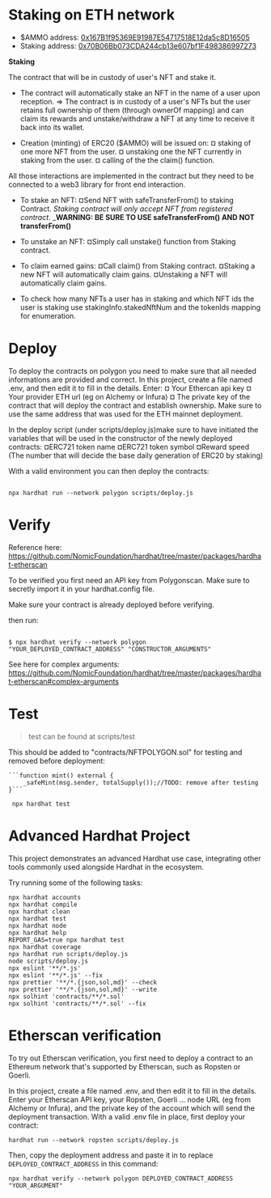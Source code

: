 # Staking on ETH network

* $AMMO address:   [0x167B1f95369E91987E54717518E12da5c8D16505](https://etherscan.io/token/0x167b1f95369e91987e54717518e12da5c8d16505)
* Staking address: [0x70B06Bb073CDA244cb13e607bf1F498386997273](https://etherscan.io/address/0x70b06bb073cda244cb13e607bf1f498386997273)

__Staking__

The contract that will be in custody of user's NFT and stake it.

- The contract will automatically stake an NFT in the name of a user upon reception.
   => The contract is in custody of a user's NFTs but the user retains full ownership of them (through ownerOf mapping)
   and can claim its rewards and unstake/withdraw a NFT at any time to receive it back into its wallet.

- Creation (minting) of ERC20 ($AMMO) will be issued on:
     ¤ staking of one more NFT from the user.
     ¤ unstaking one the NFT currently in staking from the user.
     ¤ calling of the the claim() function.

All those interactions are implemented in the contract but they need to be connected to a web3 library for front end interaction.

- To stake an NFT:
    ¤Send NFT with safeTransferFrom() to staking Contract. _Staking contract will only accept NFT from registered contract_.
    ___WARNING: BE SURE TO USE safeTransferFrom() AND NOT transferFrom()__

- To unstake an NFT:
    ¤Simply call unstake() function from Staking contract.

- To claim earned gains:
    ¤Call claim() from Staking contract.
    ¤Staking a new NFT will automatically claim gains.
    ¤Unstaking a NFT will automatically claim gains.

- To check how many NFTs a user has in staking and which NFT ids the user is staking use stakingInfo.stakedNftNum and the tokenIds mapping for enumeration. 


# Deploy
To deploy the contracts on polygon you need to make sure that all needed informations are provided and correct.
In this project, create a file named .env, and then edit it to fill in the details. Enter:
    ¤ Your Ethercan api key
    ¤ Your provider ETH url (eg on Alchemy or Infura)
    ¤ The private key of the contract that will deploy the contract and establish ownership. Make sure to use the same address that was used for the ETH mainnet deployment.

In the deploy script (under scripts/deploy.js)make sure to have initiated the variables that will be used in the constructor of the newly deployed contracts:
    ¤ERC721 token name 
    ¤ERC721 token symbol
    ¤Reward speed (The number that will decide the base daily generation of ERC20 by staking)


With a valid environment you can then deploy the contracts:

```shell

npx hardhat run --network polygon scripts/deploy.js

```

# Verify
Reference here: https://github.com/NomicFoundation/hardhat/tree/master/packages/hardhat-etherscan

To  be verified you first need an API key from Polygonscan.
Make sure to secretly import it in your hardhat.config file.

Make sure your contract is already deployed before verifying.

then run: 

```shell

$ npx hardhat verify --network polygon "YOUR_DEPLOYED_CONTRACT_ADDRESS" "CONSTRUCTOR_ARGUMENTS"

```
See here for complex arguments: https://github.com/NomicFoundation/hardhat/tree/master/packages/hardhat-etherscan#complex-arguments

# Test
> test can be found at scripts/test

This should be added to "contracts/NFTPOLYGON.sol" for testing and removed before deployment:

    ```function mint() external {
        _safeMint(msg.sender, totalSupply());//TODO: remove after testing
    }```

```shell
 npx hardhat test

```

# Advanced Hardhat Project

This project demonstrates an advanced Hardhat use case, integrating other tools commonly used alongside Hardhat in the ecosystem.


Try running some of the following tasks:

```shell
npx hardhat accounts
npx hardhat compile
npx hardhat clean
npx hardhat test
npx hardhat node
npx hardhat help
REPORT_GAS=true npx hardhat test
npx hardhat coverage
npx hardhat run scripts/deploy.js
node scripts/deploy.js
npx eslint '**/*.js'
npx eslint '**/*.js' --fix
npx prettier '**/*.{json,sol,md}' --check
npx prettier '**/*.{json,sol,md}' --write
npx solhint 'contracts/**/*.sol'
npx solhint 'contracts/**/*.sol' --fix
```

# Etherscan verification

To try out Etherscan verification, you first need to deploy a contract to an Ethereum network that's supported by Etherscan, such as Ropsten or Goerli.

In this project, create a file named .env, and then edit it to fill in the details. Enter your Etherscan API key, your Ropsten, Goerli ... node URL (eg from Alchemy or Infura), and the private key of the account which will send the deployment transaction. With a valid .env file in place, first deploy your contract:

```shell
hardhat run --network ropsten scripts/deploy.js
```

Then, copy the deployment address and paste it in to replace `DEPLOYED_CONTRACT_ADDRESS` in this command:

```shell
npx hardhat verify --network polygon DEPLOYED_CONTRACT_ADDRESS "YOUR_ARGUMENT"
```
